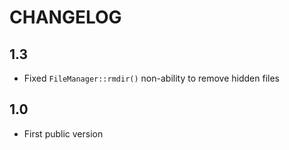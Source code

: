 CHANGELOG
=========

1.3
---

 * Fixed `FileManager::rmdir()` non-ability to remove hidden files

1.0
---

 * First public version